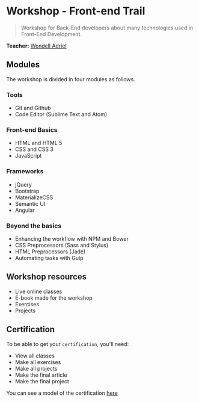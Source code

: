 # Workshop - Front-end Trail

> Workshop for Back-End developers about many technologies used in Front-End Development.

**Teacher:** [Wendell Adriel](http://br.linkedin.com/in/wendelladrielti/en)

## Modules

The workshop is divided in four modules as follows.

### Tools
- Git and Github
- Code Editor (Sublime Text and Atom)

### Front-end Basics

- HTML and HTML 5
- CSS and CSS 3
- JavaScript

### Frameworks

- jQuery
- Bootstrap
- MaterializeCSS
- Semantic UI
- Angular

### Beyond the basics

- Enhancing the workflow with NPM and Bower
- CSS Preprocessors (Sass and Stylus)
- HTML Preprocessors (Jade)
- Automating tasks with Gulp

## Workshop resources

- Live online classes
- E-book made for the workshop
- Exercises
- Projects

## Certification

To be able to get your `certification`, you'll need:

- View all classes
- Make all exercises
- Make all projects
- Make the final article
- Make the final project

You can see a model of the certification [here](https://github.com/CodeShareEducation/front-end-trail-workshop/blob/master/CodeShare%20Certification%20Model.pdf)
